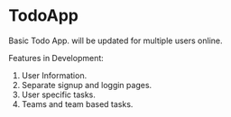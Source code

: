 # TodoApp

Basic Todo App.
will be updated for multiple users online.

Features in Development:

1. User Information.
2. Separate signup and loggin pages.
3. User specific tasks.
4. Teams and team based tasks.
